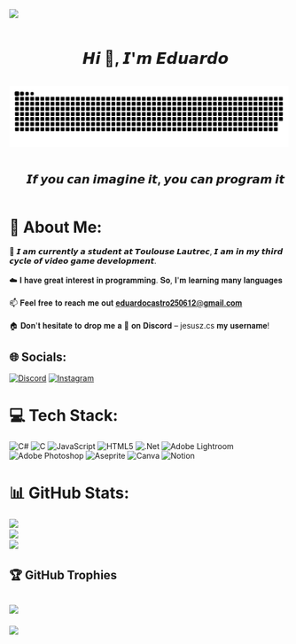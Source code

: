 <!--horizontal divider(gradiant)-->
<img src="https://user-images.githubusercontent.com/73097560/115834477-dbab4500-a447-11eb-908a-139a6edaec5c.gif">

<!--h1 without bottom border-->
<div id="user-content-toc">
  <ul align="center">
    <summary><h1 style="display: inline-block">𝙃𝙞 👋, 𝙄'𝙢 𝙀𝙙𝙪𝙖𝙧𝙙𝙤</h1></summary>
  </ul>
</div>


<!--- snake -->
<div align="center">
  <img  src="https://github.com/1999AZZAR/1999AZZAR/blob/readme/resources/img/grid-snake.svg"
       alt="snake" /></a>
</div>


<!--h2 without bottom border-->
<div id="user-content-toc">
  <ul align="center">
    <summary><h2 style="display: inline-block">𝙄𝙛 𝙮𝙤𝙪 𝙘𝙖𝙣 𝙞𝙢𝙖𝙜𝙞𝙣𝙚 𝙞𝙩, 𝙮𝙤𝙪 𝙘𝙖𝙣 𝙥𝙧𝙤𝙜𝙧𝙖𝙢 𝙞𝙩</h2></summary>
  </ul>
</div>

# 💫 About Me:
🔭 𝙄 𝙖𝙢 𝙘𝙪𝙧𝙧𝙚𝙣𝙩𝙡𝙮 𝙖 𝙨𝙩𝙪𝙙𝙚𝙣𝙩 𝙖𝙩 𝙏𝙤𝙪𝙡𝙤𝙪𝙨𝙚 𝙇𝙖𝙪𝙩𝙧𝙚𝙘, 𝙄 𝙖𝙢 𝙞𝙣 𝙢𝙮 𝙩𝙝𝙞𝙧𝙙 𝙘𝙮𝙘𝙡𝙚 𝙤𝙛 𝙫𝙞𝙙𝙚𝙤 𝙜𝙖𝙢𝙚 𝙙𝙚𝙫𝙚𝙡𝙤𝙥𝙢𝙚𝙣𝙩.<br><br>☁️ 𝐈 𝐡𝐚𝐯𝐞 𝐠𝐫𝐞𝐚𝐭 𝐢𝐧𝐭𝐞𝐫𝐞𝐬𝐭 𝐢𝐧 𝐩𝐫𝐨𝐠𝐫𝐚𝐦𝐦𝐢𝐧𝐠. 𝐒𝐨, 𝐈'𝐦 𝐥𝐞𝐚𝐫𝐧𝐢𝐧𝐠 𝐦𝐚𝐧𝐲 𝐥𝐚𝐧𝐠𝐮𝐚𝐠𝐞𝐬<br><br>📫 𝐅𝐞𝐞𝐥 𝐟𝐫𝐞𝐞 𝐭𝐨 𝐫𝐞𝐚𝐜𝐡 𝐦𝐞 𝐨𝐮𝐭 𝐞𝐝𝐮𝐚𝐫𝐝𝐨𝐜𝐚𝐬𝐭𝐫𝐨𝟐𝟓𝟎𝟔𝟏𝟐@𝐠𝐦𝐚𝐢𝐥.𝐜𝐨𝐦<br><br>🏠 𝐃𝐨𝐧'𝐭 𝐡𝐞𝐬𝐢𝐭𝐚𝐭𝐞 𝐭𝐨 𝐝𝐫𝐨𝐩 𝐦𝐞 𝐚 👋 𝐨𝐧 𝐃𝐢𝐬𝐜𝐨𝐫𝐝 – jesusz.cs 𝐦𝐲 𝐮𝐬𝐞𝐫𝐧𝐚𝐦𝐞!


## 🌐 Socials:
[![Discord](https://img.shields.io/badge/Discord-%237289DA.svg?logo=discord&logoColor=white)](https://discord.gg/750843861835841607) [![Instagram](https://img.shields.io/badge/Instagram-%23E4405F.svg?logo=Instagram&logoColor=white)](https://instagram.com/eduardojesusjair) 

# 💻 Tech Stack:
![C#](https://img.shields.io/badge/c%23-%23239120.svg?style=plastic&logo=csharp&logoColor=white) ![C](https://img.shields.io/badge/c-%2300599C.svg?style=plastic&logo=c&logoColor=white) ![JavaScript](https://img.shields.io/badge/javascript-%23323330.svg?style=plastic&logo=javascript&logoColor=%23F7DF1E) ![HTML5](https://img.shields.io/badge/html5-%23E34F26.svg?style=plastic&logo=html5&logoColor=white) ![.Net](https://img.shields.io/badge/.NET-5C2D91?style=plastic&logo=.net&logoColor=white) ![Adobe Lightroom](https://img.shields.io/badge/Adobe%20Lightroom-31A8FF.svg?style=plastic&logo=Adobe%20Lightroom&logoColor=white) ![Adobe Photoshop](https://img.shields.io/badge/adobe%20photoshop-%2331A8FF.svg?style=plastic&logo=adobe%20photoshop&logoColor=white) ![Aseprite](https://img.shields.io/badge/Aseprite-FFFFFF?style=plastic&logo=Aseprite&logoColor=#7D929E) ![Canva](https://img.shields.io/badge/Canva-%2300C4CC.svg?style=plastic&logo=Canva&logoColor=white) ![Notion](https://img.shields.io/badge/Notion-%23000000.svg?style=plastic&logo=notion&logoColor=white)

# 📊 GitHub Stats:
![](https://github-readme-stats.vercel.app/api?username=Eduardo2506&theme=dark&hide_border=false&include_all_commits=true&count_private=true)<br/>
![](https://github-readme-streak-stats.herokuapp.com/?user=Eduardo2506&theme=dark&hide_border=false)<br/>
![](https://github-readme-stats.vercel.app/api/top-langs/?username=Eduardo2506&theme=dark&hide_border=false&include_all_commits=true&count_private=true&layout=compact)

## 🏆 GitHub Trophies
![](https://github-profile-trophy.vercel.app/?username=Eduardo2506&theme=radical&no-frame=false&no-bg=true&margin-w=4)
---
[![](https://visitcount.itsvg.in/api?id=Eduardo2506&icon=0&color=0)](https://visitcount.itsvg.in)

<!-- Proudly created with GPRM ( https://gprm.itsvg.in ) -->
